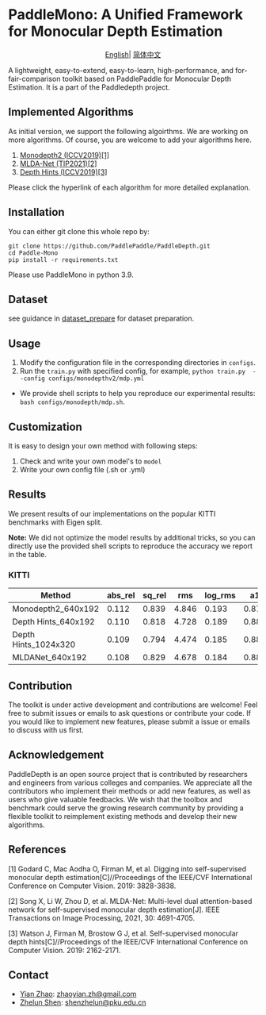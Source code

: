 # PaddleMono: A Unified Framework for Monocular Depth Estimation
</div>

<div align="center">

[English](README.md)| [简体中文](README_zh-CN.md)

</div>
A lightweight, easy-to-extend, easy-to-learn, high-performance, and for-fair-comparison toolkit based 
on PaddlePaddle for Monocular Depth Estimation. It is a part of the Paddledepth project.


## Implemented Algorithms

As initial version, we support the following algoirthms. We are working on more algorithms. Of course, you are welcome to add your algorithms here.


[comment]: <> (- Monodepth2)

[comment]: <> (- MLDA-Net)

[comment]: <> (- Depth Hints &#40;This can be used in the training of the above two models&#41;)


1. [Monodepth2 (ICCV2019)[1]](configs/monodepthv2/README.md)
2. [MLDA-Net (TIP2021)[2]](configs/mldanet/README.md)
3. [Depth Hints (ICCV2019)[3]](configs/depth_hints/README.md)

Please click the hyperlink of each algorithm for more detailed explanation.

## Installation
You can either git clone this whole repo by:
```
git clone https://github.com/PaddlePaddle/PaddleDepth.git
cd Paddle-Mono
pip install -r requirements.txt
```
Please use PaddleMono in python 3.9.

## Dataset 
see guidance in [dataset_prepare](data_prepare/data_prepare.md) for dataset preparation.

## Usage

1. Modify the configuration file in the corresponding directories in `configs`. 
2. Run the `train.py` with specified config, for example, `python train.py  --config configs/monodepthv2/mdp.yml`

* We provide shell scripts to help you reproduce our experimental results: `bash configs/monodepth/mdp.sh`.

## Customization

It is easy to design your own method with following steps:

1. Check and write your own model's to `model`
2. Write your own config file (.sh or .yml)

## Results

We present results of our implementations on the popular KITTI benchmarks with Eigen split. 

**Note:** We did not optimize the model results by additional tricks, so you can directly use the provided shell scripts to reproduce the accuracy we report in the table.

[comment]: <> (We did not perform careful parameter tuning and simply used the default config files for the . )

[comment]: <> (You can easily reproduce our results using provided shell scripts!)

[comment]: <> (For MLDA Net, it is not fully aligned yet. )

[comment]: <> (We show the test accuracy using the torch weights converted to paddle.)

### KITTI

|     Method        | abs_rel | sq_rel | rms | log_rms | a1  | a2  | a3 |
|-------------|-------|-------|-------|-------|--------|--------|---------|
| Monodepth2_640x192 | 0.112 | 0.839 | 4.846 | 0.193 | 0.875  | 0.957 | 0.980   |
| Depth Hints_640x192 | 0.110 | 0.818 | 4.728 | 0.189 | 0.881  | 0.959 | 0.981   |
| Depth Hints_1024x320 | 0.109 | 0.794 | 4.474 | 0.185 | 0.887  | 0.963 | 0.982   |
| MLDANet_640x192 | 0.108 | 0.829 | 4.678 | 0.184 | 0.885  | 0.962 | 0.983   |


## Contribution

The toolkit is under active development and contributions are welcome! 
Feel free to submit issues or emails to ask questions or contribute your code. 
If you would like to implement new features, please submit a issue or emails to discuss with us first.

## Acknowledgement
PaddleDepth is an open source project that is contributed by researchers and engineers 
from various colleges and companies. 
We appreciate all the contributors who implement their methods or add new features, 
as well as users who give valuable feedbacks. 
We wish that the toolbox and benchmark could serve the growing research community by 
providing a flexible toolkit to reimplement existing methods and develop their new algorithms.

## References

[1] Godard C, Mac Aodha O, Firman M, et al. Digging into self-supervised monocular depth estimation[C]//Proceedings of the IEEE/CVF International Conference on Computer Vision. 2019: 3828-3838.

[2] Song X, Li W, Zhou D, et al. MLDA-Net: Multi-level dual attention-based network for self-supervised monocular depth estimation[J]. IEEE Transactions on Image Processing, 2021, 30: 4691-4705.

[3] Watson J, Firman M, Brostow G J, et al. Self-supervised monocular depth hints[C]//Proceedings of the IEEE/CVF International Conference on Computer Vision. 2019: 2162-2171.

[comment]: <> (## Citation)

[comment]: <> (If you think this toolkit or the results are helpful to you and your research, please cite us!)

[comment]: <> (```)

[comment]: <> (@Misc{deepda,)

[comment]: <> (howpublished = {\url{https://github.com/jindongwang/transferlearning/tree/master/code/DeepDA}},   )

[comment]: <> (title = {DeepDA: Deep Domain Adaptation Toolkit},  )

[comment]: <> (author = {Wang, Jindong and Hou, Wenxin})

[comment]: <> (}  )

[comment]: <> (```)



## Contact

- [Yian Zhao](https://github.com/Zhao-Yian/): zhaoyian.zh@gmail.com
- [Zhelun Shen](https://github.com/gallenszl): shenzhelun@pku.edu.cn
